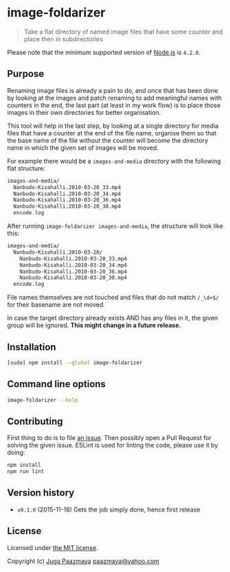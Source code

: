 # image-foldarizer

> Take a flat directory of named image files that have some counter and place then in subdirectories

Please note that the minimum supported version of [Node.js](https://nodejs.org/en/) is `4.2.0`.

## Purpose

Renaming image files is already a pain to do, and once that has been done by looking at
the images and patch renaming to add meaningful names with counters in the end,
the last part (at least in my work flow) is to place those images in their own directories
for better organisation.

This tool will help in the last step, by looking at a single directory for media files that
have a counter at the end of the file name, organise them so that the base name of the file
without the counter will become the directory name in which the given set of images will be moved.

For example there would be a `images-and-media` directory with the following flat structure:

```sh
images-and-media/
  Nanbudo-Kisahalli.2010-03-20_33.mp4
  Nanbudo-Kisahalli.2010-03-20_34.mp4
  Nanbudo-Kisahalli.2010-03-20_36.mp4
  Nanbudo-Kisahalli.2010-03-20_38.mp4
  encode.log
```

After running `image-foldarizer images-and-media`, the structure will look like this:

```sh
images-and-media/
  Nanbudo-Kisahalli.2010-03-20/
    Nanbudo-Kisahalli.2010-03-20_33.mp4
    Nanbudo-Kisahalli.2010-03-20_34.mp4
    Nanbudo-Kisahalli.2010-03-20_36.mp4
    Nanbudo-Kisahalli.2010-03-20_38.mp4
  encode.log
```

File names themselves are not touched and files that do not match `/_\d+$/` for their basename
are not moved.

In case the target directory already exists AND has any files in it, the given group will be ignored.
**This might change in a future release.**

## Installation

```sh
[sudo] npm install --global image-foldarizer
```

## Command line options

```sh
image-foldarizer --help
```


## Contributing

First thing to do is to file [an issue](https://github.com/paazmaya/image-foldarizer/issues).
Then possibly open a Pull Request for solving the given issue.
ESLint is used for linting the code, please use it by doing:

```sh
npm install
npm run lint
```

## Version history

* `v0.1.0` (2015-11-18) Gets the job simply done, hence first release

## License

Licensed under [the MIT license](LICENSE).

Copyright (c) [Juga Paazmaya](http://paazmaya.fi) <paazmaya@yahoo.com>
